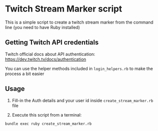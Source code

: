 # Twitch Stream Marker script

This is a simple script to create a twitch stream marker from the command line (you need to have Ruby installed)

## Getting Twitch API credentials

Twitch official docs about API authentication: https://dev.twitch.tv/docs/authentication

You can use the helper methods included in `login_helpers.rb` to make the process a bit easier

## Usage

1. Fill-in the Auth details and your user id inside `create_stream_marker.rb` file

2. Execute this script from a terminal:

```
bundle exec ruby create_stream_marker.rb
```